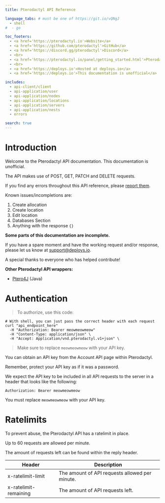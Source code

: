 ```yaml
---
title: Pterodactyl API Reference

language_tabs: # must be one of https://git.io/vQNgJ
  - shell
#  - go

toc_footers:
  - <a href='https://pterodactyl.io'>Website</a>
  - <a href='https://github.com/pterodactyl'>GitHub</a>
  - <a href='https://discord.gg/pterodactyl'>Discord</a>
  - <br>
  - <a href='https://pterodactyl.io/panel/getting_started.html'>Pterodactyl Documentation</a>
  - <br>
  - <a href='https://deploys.io'>Hosted at deploys.io</a>
  - <a href='https://deploys.io'>This documentation is unofficial</a>

includes:
  - api-client/client
  - api-application/user
  - api-application/nodes
  - api-application/locations
  - api-application/servers
  - api-application/nests
  - errors

search: true
---
```


# Introduction

Welcome to the Pterodactyl API documentation. This documentation is unofficial.

The API makes use of POST, GET, PATCH and DELETE requests.

If you find any errors throughout this API reference, please [report them](mailto:support@deploys.io).

Known issues/incompletions are:

 1. Create allocation
 2. Create location
 3. Edit location
 4. Databases Section
 5. Anything with the response `{}`

**Some parts of this documentation are incomplete.**

If you have a spare moment and have the working request and/or response, please let us know at [support@deploys.io](mailto:support@deploys.io).

A special thanks to everyone who has helped contribute!

**Other Pterodactyl API wrappers:**

- [Ptero4J](https://github.com/stanjg/Ptero4J) (Java)

# Authentication

> To authorize, use this code:

```shell
# With shell, you can just pass the correct header with each request
curl "api_endpoint_here"
  -H "Authorization: Bearer meowmeowmeow"
  -H "Content-Type: application/json" \
  -H "Accept: Application/vnd.pterodactyl.v1+json" \
```

> Make sure to replace `meowmeowmeow` with your API key.

You can obtain an API key from the Account API page within Pterodactyl.

<aside class="warning">
Remember, protect your API key as if it was a password.
</aside>

We expect the API key to be included in all API requests to the server in a header that looks like the following:

`Authorization: Bearer meowmeowmeow`

<aside class="notice">
You must replace <code>meowmeowmeow</code> with your API key.
</aside>

# Ratelimits

To prevent abuse, the Pterodactyl API has a ratelimit in place.

Up to 60 requests are allowed per minute.

The amount of requests left can be found within the reply header.

Header | Description
---|---
x-ratelimit-limit | The amount of API requests allowed per minute.
x-ratelimit-remaining | The amount of API requests left.